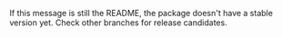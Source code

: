 If this message is still the README, the package doesn't have a stable version yet. Check other branches for release candidates.
